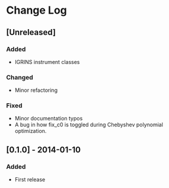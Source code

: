 # Change Log

## [Unreleased]

### Added
- IGRINS instrument classes

### Changed
- Minor refactoring

### Fixed
- Minor documentation typos
- A bug in how fix_c0 is toggled during Chebyshev polynomial optimization.


## [0.1.0] - 2014-01-10
### Added
- First release